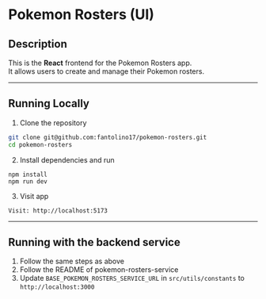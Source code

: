 
# Pokemon Rosters (UI)

## Description

This is the **React** frontend for the Pokemon Rosters app.  
It allows users to create and manage their Pokemon rosters.

---

## Running Locally

1. Clone the repository 
  ```bash
  git clone git@github.com:fantolino17/pokemon-rosters.git
  cd pokemon-rosters
  ```

2. Install dependencies and run
  ```
  npm install
  npm run dev
  ```

3. Visit app 
  ```
  Visit: http://localhost:5173
  ```

---

## Running with the backend service

1. Follow the same steps as above
2. Follow the README of pokemon-rosters-service
3. Update `BASE_POKEMON_ROSTERS_SERVICE_URL` in `src/utils/constants` to `http://localhost:3000`